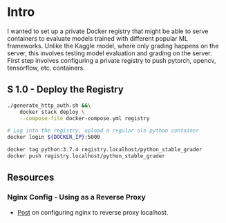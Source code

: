 # Intro

I wanted to set up a private Docker registry that might be able to serve containers to evaluate models trained with different popular ML frameworks. Unlike the Kaggle model, where only grading happens on the server, this involves testing model evaluation and grading on the server. First step involves configuring a private registry to push pytorch, opencv, tensorflow, etc. containers.

## S 1.0 - Deploy the Registry


```bash
./generate_http_auth.sh &&\
    docker stack deploy \
    --compose-file docker-compose.yml registry
```

```bash
# Log into the registry, upload a regular ole python container
docker login ${DOCKER_IP}:5000

docker tag python:3.7.4 registry.localhost/python_stable_grader
docker push registry.localhost/python_stable_grader
```

## Resources

### Nginx Config - Using as a Reverse Proxy

- [Post](http://blog.johnray.io/nginx-reverse-proxy-for-your-docker-registry) on configuring nginx to reverse proxy localhost.
